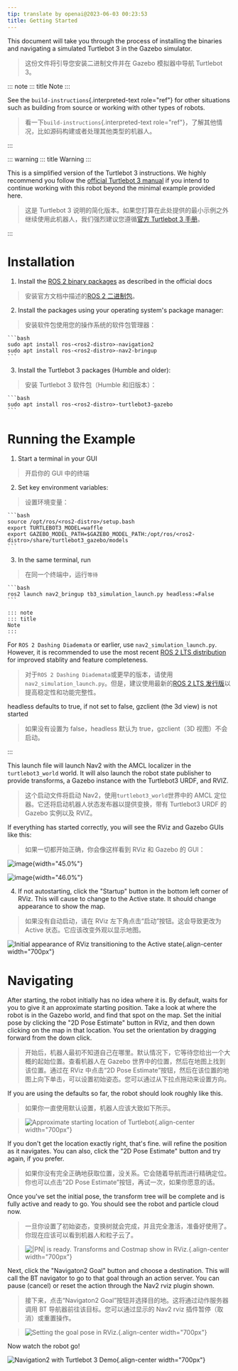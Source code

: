```yaml
---
tip: translate by openai@2023-06-03 00:23:53
title: Getting Started
---
```


This document will take you through the process of installing the binaries and navigating a simulated Turtlebot 3 in the Gazebo simulator.

> 这份文件将引导您安装二进制文件并在 Gazebo 模拟器中导航 Turtlebot 3。

::: note
::: title
Note
:::

See the `build-instructions`{.interpreted-text role="ref"} for other situations such as building from source or working with other types of robots.

> 看一下`build-instructions`{.interpreted-text role="ref"}，了解其他情况，比如源码构建或者处理其他类型的机器人。

:::

::: warning
::: title
Warning
:::

This is a simplified version of the Turtlebot 3 instructions. We highly recommend you follow the [official Turtlebot 3 manual]() if you intend to continue working with this robot beyond the minimal example provided here.

> 这是 Turtlebot 3 说明的简化版本。如果您打算在此处提供的最小示例之外继续使用此机器人，我们强烈建议您遵循[官方 Turtlebot 3 手册]()。

:::

# Installation

1.  Install the [ROS 2 binary packages]() as described in the official docs

> 安装官方文档中描述的[ROS 2 二进制包]()。

2.  Install the packages using your operating system\'s package manager:

> 安装软件包使用您的操作系统的软件包管理器：

    ```bash
    sudo apt install ros-<ros2-distro>-navigation2
    sudo apt install ros-<ros2-distro>-nav2-bringup
    ```

3.  Install the Turtlebot 3 packages (Humble and older):

> 安装 Turtlebot 3 软件包（Humble 和旧版本）：

    ```bash
    sudo apt install ros-<ros2-distro>-turtlebot3-gazebo
    ```

# Running the Example

1.  Start a terminal in your GUI

> 开启你的 GUI 中的终端

2.  Set key environment variables:

> 设置环境变量：

    ```bash
    source /opt/ros/<ros2-distro>/setup.bash
    export TURTLEBOT3_MODEL=waffle
    export GAZEBO_MODEL_PATH=$GAZEBO_MODEL_PATH:/opt/ros/<ros2-distro>/share/turtlebot3_gazebo/models
    ```

3.  In the same terminal, run

> 在同一个终端中，运行`等待`

    ```bash
    ros2 launch nav2_bringup tb3_simulation_launch.py headless:=False
    ```

    ::: note
    ::: title
    Note
    :::

For `ROS 2 Dashing Diademata` or earlier, use `nav2_simulation_launch.py`. However, it is recommended to use the most recent [ROS 2 LTS distribution](https://ros.org/reps/rep-2000.html) for improved stablity and feature completeness.

> 对于`ROS 2 Dashing Diademata`或更早的版本，请使用`nav2_simulation_launch.py`。但是，建议使用最新的[ROS 2 LTS 发行版](https://ros.org/reps/rep-2000.html)以提高稳定性和功能完整性。

headless defaults to true, if not set to false, gzclient (the 3d view) is not started

> 如果没有设置为 false，headless 默认为 true，gzclient（3D 视图）不会启动。

:::

This launch file will launch Nav2 with the AMCL localizer in the `turtlebot3_world` world. It will also launch the robot state publisher to provide transforms, a Gazebo instance with the Turtlebot3 URDF, and RVIZ.

> 这个启动文件将启动 Nav2，使用`turtlebot3_world`世界中的 AMCL 定位器。它还将启动机器人状态发布器以提供变换，带有 Turtlebot3 URDF 的 Gazebo 实例以及 RVIZ。

If everything has started correctly, you will see the RViz and Gazebo GUIs like this:

> 如果一切都开始正确，你会像这样看到 RViz 和 Gazebo 的 GUI：

![image](/images/rviz/rviz-not-started.png){width="45.0%"}

![image](/images/gazebo/gazebo_turtlebot1.png){width="46.0%"}

4.  If not autostarting, click the \"Startup\" button in the bottom left corner of RViz. This will cause to change to the Active state. It should change appearance to show the map.

> 如果没有自动启动，请在 RViz 左下角点击“启动”按钮。这会导致更改为 Active 状态。它应该改变外观以显示地图。

![Initial appearance of RViz transitioning to the Active state](/images/rviz/rviz_initial.png){.align-center width="700px"}

# Navigating

After starting, the robot initially has no idea where it is. By default, waits for you to give it an approximate starting position. Take a look at where the robot is in the Gazebo world, and find that spot on the map. Set the initial pose by clicking the \"2D Pose Estimate\" button in RViz, and then down clicking on the map in that location. You set the orientation by dragging forward from the down click.

> 开始后，机器人最初不知道自己在哪里。默认情况下，它等待您给出一个大概的起始位置。查看机器人在 Gazebo 世界中的位置，然后在地图上找到该位置。通过在 RViz 中点击“2D Pose Estimate”按钮，然后在该位置的地图上向下单击，可以设置初始姿态。您可以通过从下拉点拖动来设置方向。

If you are using the defaults so far, the robot should look roughly like this.

> 如果你一直使用默认设置，机器人应该大致如下所示。

> ![Approximate starting location of Turtlebot](/images/rviz/rviz-set-initial-pose.png){.align-center width="700px"}

If you don\'t get the location exactly right, that\'s fine. will refine the position as it navigates. You can also, click the \"2D Pose Estimate\" button and try again, if you prefer.

> 如果你没有完全正确地获取位置，没关系。它会随着导航而进行精确定位。你也可以点击“2D Pose Estimate”按钮，再试一次，如果你愿意的话。

Once you\'ve set the initial pose, the transform tree will be complete and is fully active and ready to go. You should see the robot and particle cloud now.

> 一旦你设置了初始姿态，变换树就会完成，并且完全激活，准备好使用了。你现在应该可以看到机器人和粒子云了。

> ![|PN| is ready. Transforms and Costmap show in RViz.](/images/rviz/navstack-ready.png){.align-center width="700px"}

Next, click the \"Navigaton2 Goal\" button and choose a destination. This will call the BT navigator to go to that goal through an action server. You can pause (cancel) or reset the action through the Nav2 rviz plugin shown.

> 接下来，点击“Navigaton2 Goal”按钮并选择目的地。这将通过动作服务器调用 BT 导航器前往该目标。您可以通过显示的 Nav2 rviz 插件暂停（取消）或重置操作。

> ![Setting the goal pose in RViz.](/images/rviz/navigate-to-pose.png){.align-center width="700px"}

Now watch the robot go!

![Navigation2 with Turtlebot 3 Demo](images/navigation_with_recovery_behaviours.gif){.align-center width="700px"}
